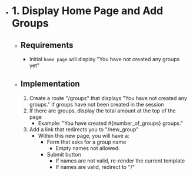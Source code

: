 - # 1. Display Home Page and Add Groups
  - ## Requirements
    - Initial `home page` will display "You have not created any groups yet"

  - ## Implementation
    1. Create a route "/groups" that displays "You have not created any groups." if groups have not been created in the session
    2. If there are groups, display the total amount at the top of the page
        - Example: "You have created #{number_of_groups} groups."
    3. Add a link that redirects you to "/new_group"
        - Within this new page, you will have a: 
          - Form that asks for a group name
            - Empty names not allowed. 
          - Submit button
            - If names are not valid, re-render the current template
            - If names are valid, redirect to "/"
        